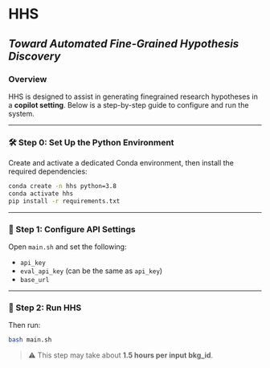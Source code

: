 
# HHS

## _Toward Automated Fine-Grained Hypothesis Discovery_

### Overview

HHS is designed to assist in generating finegrained research hypotheses in a **copilot setting**. Below is a step-by-step guide to configure and run the system.

---

### 🛠️ Step 0: Set Up the Python Environment

Create and activate a dedicated Conda environment, then install the required dependencies:

```bash
conda create -n hhs python=3.8
conda activate hhs
pip install -r requirements.txt
```

---

### 🔧 Step 1: Configure API Settings

Open `main.sh` and set the following:

- `api_key`
- `eval_api_key` (can be the same as `api_key`)
- `base_url`

---

### 🚀 Step 2: Run HHS

Then run:

```bash
bash main.sh
```

> ⚠️ This step may take about **1.5 hours per input bkg_id**.


